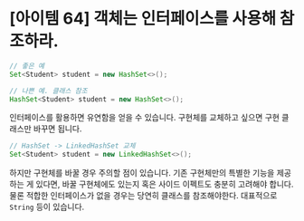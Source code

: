 # [아이템 64] 객체는 인터페이스를 사용해 참조하라.

``` java
// 좋은 예
Set<Student> student = new HashSet<>();
```


``` java
// 나쁜 예. 클래스 참조
HashSet<Student> student = new HashSet<>();
```
인터페이스를 활용하면 유연함을 얻을 수 있습니다. 구현체를 교체하고 싶으면 구현 클래스만 바꾸면 됩니다.

``` java
// HashSet -> LinkedHashSet 교체
Set<Student> student = new LinkedHashSet<>();
```
하지만 구현체를 바꿀 경우 주의할 점이 있습니다. 기존 구현체만의 특별한 기능을 제공하는 게 있다면, 바꿀 구현체에도 있는지 혹은 사이드 이펙트도 충분히 고려해야 합니다. 물론 적합한 인터페이스가 없을 경우는 당연히 클래스를 참조해야한다. 대표적으로 `String` 등이 있습니다.
